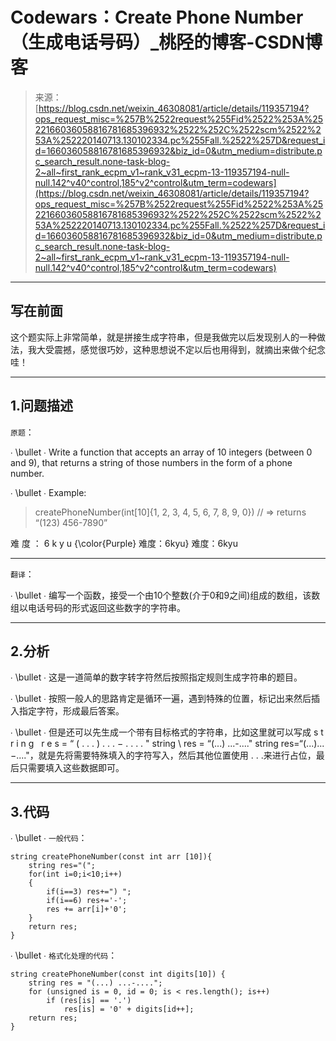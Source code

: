 <!--yml
category: codewars
date: 2022-08-13 11:38:00
-->

# Codewars：Create Phone Number（生成电话号码）_桃陉的博客-CSDN博客

> 来源：[https://blog.csdn.net/weixin_46308081/article/details/119357194?ops_request_misc=%257B%2522request%255Fid%2522%253A%2522166036058816781685396932%2522%252C%2522scm%2522%253A%252220140713.130102334.pc%255Fall.%2522%257D&request_id=166036058816781685396932&biz_id=0&utm_medium=distribute.pc_search_result.none-task-blog-2~all~first_rank_ecpm_v1~rank_v31_ecpm-13-119357194-null-null.142^v40^control,185^v2^control&utm_term=codewars](https://blog.csdn.net/weixin_46308081/article/details/119357194?ops_request_misc=%257B%2522request%255Fid%2522%253A%2522166036058816781685396932%2522%252C%2522scm%2522%253A%252220140713.130102334.pc%255Fall.%2522%257D&request_id=166036058816781685396932&biz_id=0&utm_medium=distribute.pc_search_result.none-task-blog-2~all~first_rank_ecpm_v1~rank_v31_ecpm-13-119357194-null-null.142^v40^control,185^v2^control&utm_term=codewars)

* * *

## 写在前面

这个题实际上非常简单，就是拼接生成字符串，但是我做完以后发现别人的一种做法，我大受震撼，感觉很巧妙，这种思想说不定以后也用得到，就摘出来做个纪念哇！

* * *

## 1.问题描述

`原题`：

∙ \bullet ∙ Write a function that accepts an array of 10 integers (between 0 and 9), that returns a string of those numbers in the form of a phone number.

∙ \bullet ∙ Example:

> createPhoneNumber(int[10]{1, 2, 3, 4, 5, 6, 7, 8, 9, 0}) // => returns “(123) 456-7890”

难 度 ： 6 k y u {\color{Purple} 难度：6kyu} 难度：6kyu

* * *

`翻译`：

∙ \bullet ∙ 编写一个函数，接受一个由10个整数(介于0和9之间)组成的数组，该数组以电话号码的形式返回这些数字的字符串。

* * *

## 2.分析

∙ \bullet ∙ 这是一道简单的数字转字符然后按照指定规则生成字符串的题目。

∙ \bullet ∙ 按照一般人的思路肯定是循环一遍，遇到特殊的位置，标记出来然后插入指定字符，形成最后答案。

∙ \bullet ∙ 但是还可以先生成一个带有目标格式的字符串，比如这里就可以写成 s t r i n g   r e s = “ ( . . . ) . . . − . . . . " string \ res = “(...) ...-...." string res=“(...)...−...."，就是先将需要特殊填入的字符写入，然后其他位置使用 . . .来进行占位，最后只需要填入这些数据即可。

* * *

## 3.代码

∙ \bullet ∙ `一般代码`：

```
string createPhoneNumber(const int arr [10]){
    string res="(";
    for(int i=0;i<10;i++)
    {
    	if(i==3) res+=") ";
    	if(i==6) res+='-';
    	res += arr[i]+'0';
    }
    return res;
} 
```

∙ \bullet ∙ `格式化处理的代码`：

```
string createPhoneNumber(const int digits[10]) {
	string res = "(...) ...-....";
	for (unsigned is = 0, id = 0; is < res.length(); is++)
	    if (res[is] == '.')
	        res[is] = '0' + digits[id++];
	return res;
} 
```